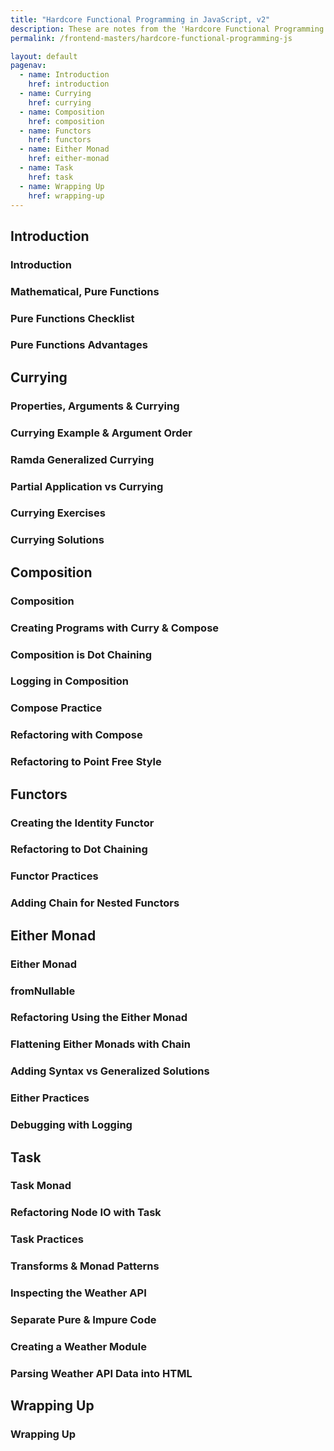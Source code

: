 ```yaml
---
title: "Hardcore Functional Programming in JavaScript, v2"
description: These are notes from the 'Hardcore Functional Programming in JavaScript, v2' course on Frontend Masters.
permalink: /frontend-masters/hardcore-functional-programming-js

layout: default
pagenav:
  - name: Introduction
    href: introduction
  - name: Currying
    href: currying
  - name: Composition
    href: composition
  - name: Functors
    href: functors
  - name: Either Monad
    href: either-monad
  - name: Task
    href: task
  - name: Wrapping Up
    href: wrapping-up
---
```


## Introduction

### Introduction

### Mathematical, Pure Functions

### Pure Functions Checklist

### Pure Functions Advantages

## Currying

### Properties, Arguments & Currying

### Currying Example & Argument Order

### Ramda Generalized Currying

### Partial Application vs Currying

### Currying Exercises

### Currying Solutions

## Composition

### Composition

### Creating Programs with Curry & Compose

### Composition is Dot Chaining

### Logging in Composition

### Compose Practice

### Refactoring with Compose

### Refactoring to Point Free Style

## Functors

### Creating the Identity Functor

### Refactoring to Dot Chaining

### Functor Practices

### Adding Chain for Nested Functors

## Either Monad

### Either Monad

### fromNullable

### Refactoring Using the Either Monad

### Flattening Either Monads with Chain

### Adding Syntax vs Generalized Solutions

### Either Practices

### Debugging with Logging

## Task

### Task Monad

### Refactoring Node IO with Task

### Task Practices

### Transforms & Monad Patterns

### Inspecting the Weather API

### Separate Pure & Impure Code

### Creating a Weather Module

### Parsing Weather API Data into HTML

## Wrapping Up

### Wrapping Up